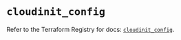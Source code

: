 # `cloudinit_config`

Refer to the Terraform Registry for docs: [`cloudinit_config`](https://registry.terraform.io/providers/hashicorp/cloudinit/2.3.4/docs/resources/config).
